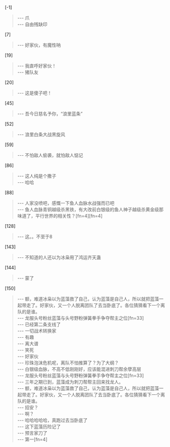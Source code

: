 
[-1] 
>--- 爪<br>
>--- 自由残缺印<br>

[7] 
>--- 好家伙，有魔性呐<br>

[19] 
>--- 我直呼好家伙！<br>
>--- 猪队友<br>

[20] 
>--- 这是傻子吧！<br>

[45] 
>--- 吾今日慈名予你，“浪里蓝条”<br>

[52] 
>--- 浪里白条大战黑旋风<br>

[59] 
>--- 不怕敌人偷袭，就怕敌人惦记<br>

[86] 
>--- 这人纯是个撒子<br>
>--- 哈哈<br>

[88] 
>--- 人家没喷吧，感慨一下鱼人血脉水战强而已吧<br>
>--- 鱼人血脉青铜越级杀黑铁，有大改前白银级的鱼人神子越级杀黄金级那味道了，平行世界的相关性？[fn=4][fn=4]<br>

[128] 
>--- 这。。不至于8<br>

[143] 
>--- 不知道的人还以为冰枭用了鸿运齐天蛊<br>

[144] 
>--- 蒙了<br>

[150] 
>--- 额，难道冰枭以为蓝藻救了自己，认为蓝藻是自己人，所以就把蓝藻一起带走了。好家伙，又一个人脱离团队了去当卧底了。各位猜猜看下一个离队的是谁。<br>
>--- 龙服头号粉丝蓝藻与头号野粉弹簧拳手争夺帮主之位[fn=33]<br>
>--- 已经第二条支线了<br>
>--- 一切战术转换家<br>
>--- 有趣<br>
>--- 离大谱<br>
>--- 笑死<br>
>--- 好家伙<br>
>--- 珍珠泡沫危机呢，离队不怕推算了？为了大纲？<br>
>--- 白银级血脉，不高不低刚刚好，应该能混进刺刀帮余孽高层<br>
>--- 龙服头号粉丝蓝藻与头号野粉弹簧拳手争夺帮主之位[fn=33]<br>
>--- 三年之期已到，蓝藻成为刺刀帮帮主回来找龙人。<br>
>--- 额，难道冰枭以为蓝藻救了自己，认为蓝藻是自己人，所以就把蓝藻一起带走了。好家伙，又一个人脱离团队了去当卧底了。各位猜猜看下一个离队的是谁。<br>
>--- 招安？<br>
>--- 啊？<br>
>--- 哈哈哈哈哈，真跑过去当卧底了<br>
>--- 这下蓝藻历险记了<br>
>--- 预言家刀了<br>
>--- 第一[fn=4]<br>
